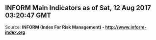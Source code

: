 ## INFORM Main Indicators as of Sat, 12 Aug 2017 03:20:47 GMT

Source: **INFORM (Index For Risk Management) - http://www.inform-index.org**